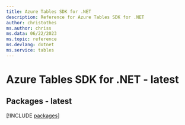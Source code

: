 ```yaml
---
title: Azure Tables SDK for .NET
description: Reference for Azure Tables SDK for .NET
author: christothes
ms.author: chriss
ms.data: 06/22/2023
ms.topic: reference
ms.devlang: dotnet
ms.service: tables
---
```

# Azure Tables SDK for .NET - latest
## Packages - latest
[!INCLUDE [packages](tables-index.md)]
